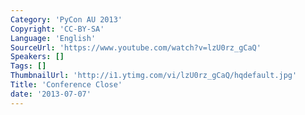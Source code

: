 ```yaml
---
Category: 'PyCon AU 2013'
Copyright: 'CC-BY-SA'
Language: 'English'
SourceUrl: 'https://www.youtube.com/watch?v=lzU0rz_gCaQ'
Speakers: []
Tags: []
ThumbnailUrl: 'http://i1.ytimg.com/vi/lzU0rz_gCaQ/hqdefault.jpg'
Title: 'Conference Close'
date: '2013-07-07'
---
```


